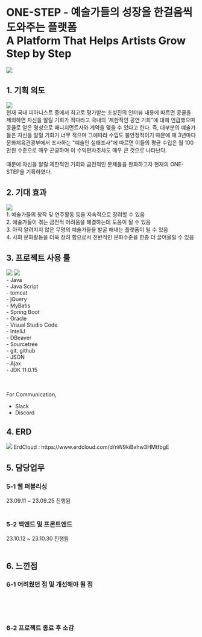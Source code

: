 # ONE-STEP - 예술가들의 성장을 한걸음씩 도와주는 플랫폼<br>A Platform That Helps Artists Grow Step by Step

<img src="https://github.com/DevNathan/one-step-back/assets/142222091/390822a5-6ad9-4342-af0f-8ad21c37ce92">


## 1. 기획 의도
<img src="https://github.com/DevNathan/one-step-back/assets/142222091/975b7557-ada5-411a-95f9-63d18d46641b">
<br>
현재 국내 피아니스트 중에서 최고로 평가받는 조성진의 인터뷰 내용에 따르면 콩쿨을 제외하면 자신을 알릴 기회가 적다라고 국내의 '제한적인 공연 기회"에 대해 언급했으며 콩쿨로 얻은 명성으로 매니지먼트사와 계약을 맺을 수 있다고 한다. 즉, 대부분의 예술가들은 자신을 알릴 기회가 너무 적으며 그에따라 수입도 불안정적이기 때문에 매 3년마다 문화체육관광부에서 조사하는 "예술인 실태조사"에 따르면 이들의 평균 수입은 월 100만원 수준으로 매우 곤궁하며 이 수익편차조차도 매우 큰 것으로 나타난다.<br>
<br>때문에 자신을 알릴 제한적인 기회와 금전적인 문제들을 완화하고자 현재의 ONE-STEP을 기획하였다.

## 2. 기대 효과
<img src="https://github.com/DevNathan/one-step-back/assets/142222091/d5259d80-0312-473f-b636-606d94788af0">
<br>
1. 예술가들의 창작 및 연주활동 등을 지속적으로 장려할 수 있음<br>
2. 예술가들이 겪는 금전적 어려움을 해결하는데 도움이 될 수 있음<br>
3. 아직 알려지지 않은 무명의 예술가들을 발굴 해내는 플랫폼이 될 수 있음<br>
4. 사회 문화활동을 더욱 장려 함으로서 전반적인 문화수준을 한층 더 끌어올릴 수 있음

## 3. 프로젝트 사용 툴
<img src="https://github.com/DevNathan/one-step-back/assets/142222091/04826042-2a54-4b4b-b4ec-5f69ab731943">
<img src="https://github.com/DevNathan/one-step-back/assets/142222091/d4884c1a-5772-4357-862c-478197a879d3">

<br>
- Java<br>
- Java Script<br>
- tomcat<br>
- jQuery<br>
- MyBatis<br>
- Spring Boot<br>
- Oracle<br>
- Visual Studio Code<br>
- InteliJ<br>
- DBeaver<br>
- Sourcetree<br>
- git, github<br>
- JSON<br>
- Ajax<br>
- JDK 11.0.15<br>

<br><br>
For Communication,<br>
- Slack<br>
- Discord<br>

## 4. ERD
<img src="https://github.com/DevNathan/one-step-back/assets/142222091/c58118ad-0059-44d7-996e-dbddad982cf8">
ErdCloud : https://www.erdcloud.com/d/nW9kiBxhw3HMtfbgE


## 5. 담당업무
### 5-1 웹 퍼블리싱

23.09.11 ~ 23.09.25 진행됨<br><br>


### 5-2 백엔드 및 프론트엔드

23.10.12 ~ 23.10.30 진행됨<br><br>


## 6. 느낀점
### 6-1 어려웠던 점 및 개선해야 될 점
<br><br><br>



### 6-2 프로젝트 종료 후 소감
<br><br>

